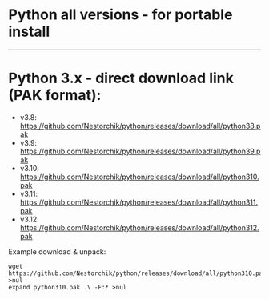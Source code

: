 # Python all versions - for portable install
---
# Python 3.x - direct download link (PAK format):

- v3.8: https://github.com/Nestorchik/python/releases/download/all/python38.pak
- v3.9: https://github.com/Nestorchik/python/releases/download/all/python39.pak
- v3.10: https://github.com/Nestorchik/python/releases/download/all/python310.pak
- v3.11: https://github.com/Nestorchik/python/releases/download/all/python311.pak
- v3.12: https://github.com/Nestorchik/python/releases/download/all/python312.pak

Example download & unpack:

```
wget https://github.com/Nestorchik/python/releases/download/all/python310.pak >nul
expand python310.pak .\ -F:* >nul
```
